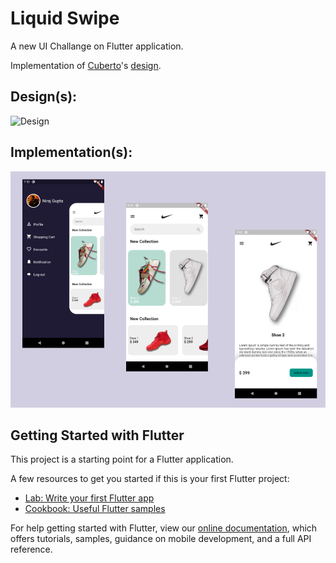 # Liquid Swipe
A new UI Challange on Flutter application.

Implementation of [Cuberto](https://dribbble.com/cuberto)'s [design](https://dribbble.com/shots/5813405-Liquid-Swipe-Open-Source).

## Design(s):
![Design](https://raw.githubusercontent.com/Cuberto/liquid-swipe/master/Screenshots/animation.gif)

## Implementation(s):
![Implementaion](https://raw.githubusercontent.com/niraj97/shoe_app/master/implementation.png)

## Getting Started with Flutter

This project is a starting point for a Flutter application.

A few resources to get you started if this is your first Flutter project:

- [Lab: Write your first Flutter app](https://flutter.dev/docs/get-started/codelab)
- [Cookbook: Useful Flutter samples](https://flutter.dev/docs/cookbook)

For help getting started with Flutter, view our
[online documentation](https://flutter.dev/docs), which offers tutorials,
samples, guidance on mobile development, and a full API reference.
